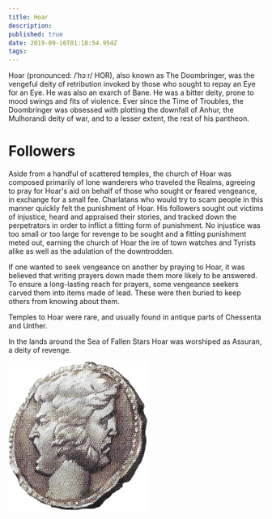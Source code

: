 ```yaml
---
title: Hoar
description: 
published: true
date: 2019-09-16T01:18:54.954Z
tags: 
---
```


Hoar (pronounced: /ˈhɔːr/ HOR), also known as The Doombringer, was the vengeful deity of retribution invoked by those who sought to repay an Eye for an Eye. He was also an exarch of Bane. He was a bitter deity, prone to mood swings and fits of violence. Ever since the Time of Troubles, the Doombringer was obsessed with plotting the downfall of Anhur, the Mulhorandi deity of war, and to a lesser extent, the rest of his pantheon.
# Followers
Aside from a handful of scattered temples, the church of Hoar was composed primarily of lone wanderers who traveled the Realms, agreeing to pray for Hoar's aid on behalf of those who sought or feared vengeance, in exchange for a small fee. Charlatans who would try to scam people in this manner quickly felt the punishment of Hoar. His followers sought out victims of injustice, heard and appraised their stories, and tracked down the perpetrators in order to inflict a fitting form of punishment. No injustice was too small or too large for revenge to be sought and a fitting punishment meted out, earning the church of Hoar the ire of town watches and Tyrists alike as well as the adulation of the downtrodden.

If one wanted to seek vengeance on another by praying to Hoar, it was believed that writing prayers down made them more likely to be answered. To ensure a long-lasting reach for prayers, some vengeance seekers carved them into items made of lead. These were then buried to keep others from knowing about them.

Temples to Hoar were rare, and usually found in antique parts of Chessenta and Unther.

In the lands around the Sea of Fallen Stars Hoar was worshiped as Assuran, a deity of revenge.

![Hoar Symbol 5 E](/uploads/hoar-symbol-5-e.png "Hoar Symbol 5 E")